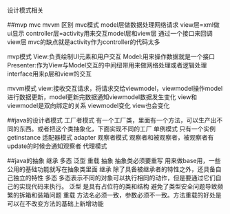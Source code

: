 设计模式相关

##mvp mvc mvvm 区别
mvc模式 model层做数据处理网络请求  view层=xml做ui显示 controller层=activity用来交互model层和view层 通过一个接口来回调view层
mvc的缺点就是activity作为controller的代码太多

mvp模式 View:负责绘制UI元素和用户交互 Model:用来操作数据就是一个接口 Presenter:作为View与Model交互的中间纽带用来做网络处理或者逻辑处理 interface用来p层和view的交互

mvvm模式 view:接收交互请求，将请求交给viewmodel，viewmodel操作model进行数据更新，model更新完数据通知viewmodel数据发生变化
view和viewmodel是双向绑定的关系 viewmodel变化 view也会变化



##java的设计者模式
工厂者模式 有一个工厂类，里面有一个方法，可以生产出不同的东西。或者把这个类抽象化，下面实现不同的工厂
单例模式  只有一个实例 getinstance
适配器模式 adapter
观察者模式 观察者和被观察者，被观察者有update的时候会通知观察者
代理模式 




##java的抽象 继承 多态 泛型 重载
抽象 抽象类必须要重写 用来做base用，一些公用的基础功能就写在抽象类里面
继承 除了具备被继承者的特性之外，还具备自己独立的特性
多态 多态表示不同的对象可以执行相同的动作，但是要通过它们自己的实现代码来执行。
泛型 是具有占位符的类和结构 避免了类型安全问题导致频繁的拆箱和装箱问题
重载 方法名必须一致，参数必须不一致。方法重载的好处是可以在不改变方法的基础上新增功能